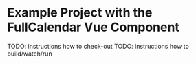 
# Example Project with the FullCalendar Vue Component

TODO: instructions how to check-out
TODO: instructions how to build/watch/run
